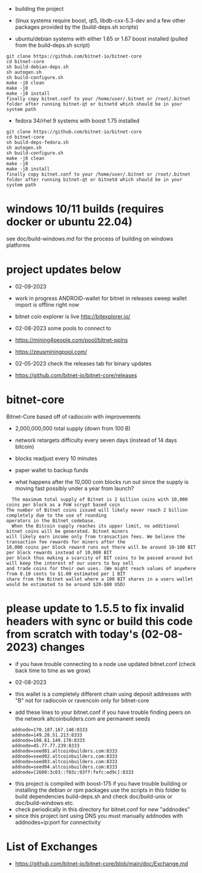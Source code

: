* building the project
* (linux systems require boost, qt5, libdb-cxx-5.3-dev and a few other packages provided by the (build-deps.sh scripts)

* ubuntu/debian systems with either 1.65 or 1.67 boost installed (pulled from the build-deps.sh script)
```
git clone https://github.com/bitnet-io/bitnet-core
cd bitnet-core
sh build-debian-deps.sh 
sh autogen.sh
sh build-configure.sh
make -j8 clean
make -j8
make -j8 install
finally copy bitnet.conf to your /home/user/.bitnet or /root/.bitnet folder after running bitnet-qt or bitnetd which should be in your system path
```

* fedora 34/rhel 9 systems with boost 1.75 installed
```
git clone https://github.com/bitnet-io/bitnet-core
cd bitnet-core
sh build-deps-fedora.sh 
sh autogen.sh
sh build-configure.sh
make -j8 clean
make -j8
make -j8 install
finally copy bitnet.conf to your /home/user/.bitnet or /root/.bitnet folder after running bitnet-qt or bitnetd which should be in your system path
```
# windows 10/11 builds (requires docker or ubuntu 22.04)
see doc/build-windows.md for the process of building on windows platforms



# project updates below

* 02-09-2023
* work in progress ANDROID-wallet for bitnet in releases sweep wallet import is offline right now

* bitnet coin explorer is live
http://bitexplorer.io/


* 02-08-2023 some pools to connect to
* https://mining4people.com/pool/bitnet-pplns
* https://zeusminingpool.com/


* 02-05-2023 check the releases tab for binary updates
* https://github.com/bitnet-io/bitnet-core/releases

# bitnet-core
Bitnet-Core based off of radiocoin with improvements
* 2,000,000,000 total supply (down from 100 B)
* network retargets difficulty every seven days (instead of 14 days bitcoin)
* blocks readjust every 10 minutes
* paper wallet to backup funds

* what happens after the 10,000 coin blocks run out since the supply is moving fast possibly under a year from launch?
```
  The maximum total supply of Bitnet is 2 billion coins with 10,000 coins per block as a PoW scrypt based coin
The number of Bitnet coins issued will likely never reach 2 billion completely due to the use of rounding 
operators in the Bitnet codebase.
  When the Bitcoin supply reaches its upper limit, no additional bitnet coins will be generated. Bitnet miners 
will likely earn income only from transaction fees. We believe the transaction fee rewards for miners after the 
10,000 coins per block reward runs out there will be around 10-100 BIT per block rewards instead of 10,000 BIT 
per block thus making a scarcity of BIT coins to be passed around but will keep the interest of our users to buy sell 
and trade coins for their own uses. (We might reach values of anywhere from 0.10 cents to $1.00 estimated per 1 BIT 
share from the Bitnet wallet where a 100 BIT shares in a users wallet would be estimated to be around $20-$80 USD)
```




# please update to 1.5.5 to fix invalid headers with sync or build this code from scratch with today's (02-08-2023) changes

* if you have trouble connecting to a node use updated bitnet.conf (check back time to time as we grow)

* 02-08-2023
* this wallet is a completely different chain using deposit addresses with "B" not for radiocoin or ravencoin only for bitnet-core


* add these lines to your bitnet.conf if you have trouble finding peers on the network altcoinbuilders.com are permanent seeds
```
  addnode=170.187.167.146:8333
  addnode=149.28.51.213:8333
  addnode=108.61.149.178:8333
  addnode=45.77.77.239:8333
  addnode=seed01.altcoinbuilders.com:8333
  addnode=seed02.altcoinbuilders.com:8333
  addnode=seed03.altcoinbuilders.com:8333
  addnode=seed04.altcoinbuilders.com:8333
  addnode=[2600:3c03::f03c:93ff:fefc:ed9c]:8333
  ```
* this project is compiled with boost-175 if you have trouble building or installing the debian or rpm packages use the scripts in this folder to build dependencies build-deps.sh and check doc/build-unix or doc/build-windows etc.
* check periodically in this directory for bitnet.conf for new "addnodes"
* since this project isnt using DNS you must manually addnodes with addnodes=ip:port for connectivity

# List of Exchanges 
* https://github.com/bitnet-io/bitnet-core/blob/main/doc/Exchange.md

